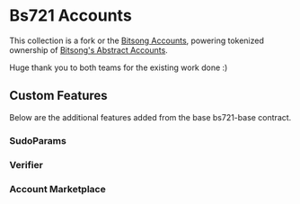 # Bs721 Accounts 

This collection is a fork or the [Bitsong Accounts](https://github.com/public-awesome/names), powering tokenized ownership of [Bitsong's Abstract Accounts](https://github.com/AbstractSDK/abstract).

Huge thank you to both teams for the existing work done :)

## Custom Features 
Below are the additional features added from the base bs721-base contract.

### SudoParams

### Verifier 
### Account Marketplace
